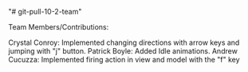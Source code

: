 "# git-pull-10-2-team" 

Team Members/Contributions:

Crystal Conroy: Implemented changing directions with arrow keys and jumping with "j" button.
Patrick Boyle: Added Idle animations.
Andrew Cucuzza: Implemented firing action in view and model with the "f" key
